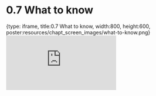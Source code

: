 # 0.7 What to know
 
{type: iframe, title:0.7 What to know, width:800, height:600, poster:resources/chapt_screen_images/what-to-know.png}
![](https://vgaysin1.github.io/CURE-MicrobialMysteries-test/what-to-know.html)
 

 
